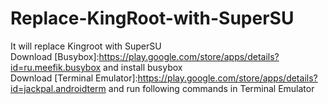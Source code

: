 # Replace-KingRoot-with-SuperSU
It will replace Kingroot with SuperSU  
Download [Busybox]:https://play.google.com/store/apps/details?id=ru.meefik.busybox and install busybox  
Download [Terminal Emulator]:https://play.google.com/store/apps/details?id=jackpal.androidterm and run following commands in Terminal Emulator  
